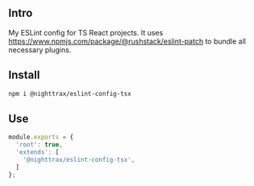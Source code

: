 ## Intro

My ESLint config for TS React projects. It uses https://www.npmjs.com/package/@rushstack/eslint-patch to bundle all necessary plugins.


## Install

```sh
npm i @nighttrax/eslint-config-tsx
```


## Use

```js
module.exports = {
  'root': true,
  'extends': [
    '@nighttrax/eslint-config-tsx',
  ]
};
```
